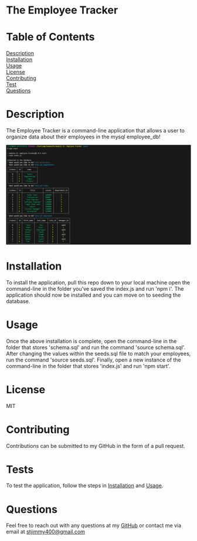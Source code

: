 # The Employee Tracker

# Table of Contents

[Description](#description)
<br>[Installation](#installation)
<br>[Usage](#usage)
<br>[License](#license)
<br>[Contributing](#contributing)
<br>[Test](#tests)
<br>[Questions](#questions)

# Description

The Employee Tracker is a command-line application that allows a user to organize data about their employees in the mysql employee_db!

![alt text](./assets/Screenshot%202023-06-23%20093309.png)

# Installation

To install the application, pull this repo down to your local machine open the command-line in the folder you've saved the index.js and run 'npm i'. The application should now be installed and you can move on to seeding the database.

# Usage

Once the above installation is complete, open the command-line in the folder that stores 'schema.sql' and run the command 'source schema.sql'. After changing the values within the seeds.sql file to match your employees, run the command 'source seeds.sql'. Finally, open a new instance of the command-line in the folder that stores 'index.js' and run 'npm start'.

# License

MIT

# Contributing

Contributions can be submitted to my GitHub in the form of a pull request.

# Tests

To test the application, follow the steps in [Installation](#installation) and [Usage](#usage).

# Questions

Feel free to reach out with any questions at my [GitHub](https://github.com/DanielG808) or contact me via email at stjimmy400@gmail.com
